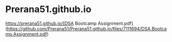 # Prerana51.github.io
https://prerana51.github.io/[DSA Bootcamp Assignment.pdf](https://github.com/Prerana51/Prerana51.github.io/files/7111694/DSA.Bootcamp.Assignment.pdf)
